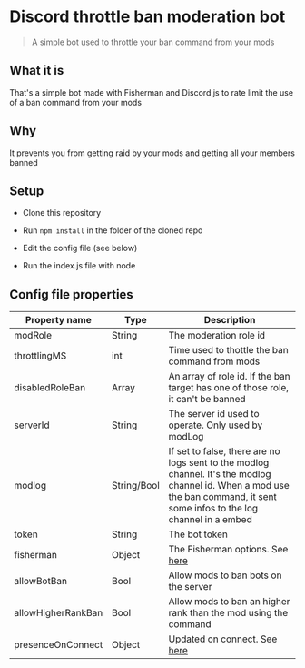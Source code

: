 # Discord  throttle ban moderation bot

> A simple bot used to throttle your ban command from your mods

## What it is

That's a simple bot made with Fisherman and Discord.js to rate limit the use of a ban command from your mods

## Why

It prevents you from getting raid by your mods and getting all your members banned

## Setup

* Clone this repository

* Run `npm install` in the folder of the cloned repo

* Edit the config file (see below)

* Run the index.js file with node

## Config file properties

| Property name      | Type          | Description                                                                                                                                                                 |
|--------------------|---------------|-----------------------------------------------------------------------------------------------------------------------------------------------------------------------------|
| modRole            | String        | The moderation role id                                                                                                                                                      |
| throttlingMS       | int           | Time used to thottle the ban command from mods                                                                                                                              |
| disabledRoleBan    | Array<String> | An array of role id. If the ban target has one of those role, it can't be banned                                                                                            |
| serverId           | String        | The server id used to operate. Only used by modLog                                                                                                                          |
| modlog             | String/Bool   | If set to false, there are no logs sent to the modlog channel. It's the modlog channel id. When a mod use the ban command, it sent some infos to the log channel in a embed |
| token              | String        | The bot token                                                                                                                                                               |
| fisherman          | Object        | The Fisherman options. See [here](https://maxerbox.github.io/fisherman-discord.js/?api=fisherman#FishermanOptions)                                                                |
| allowBotBan        | Bool          | Allow mods to ban bots on the server                                                                                                                                         |
| allowHigherRankBan | Bool          | Allow mods to ban an higher rank than the mod using the command                                                                                                             |
| presenceOnConnect  | Object        | Updated on connect. See [here](https://discord.js.org/#/docs/main/stable/typedef/PresenceData)                                                                                      |

